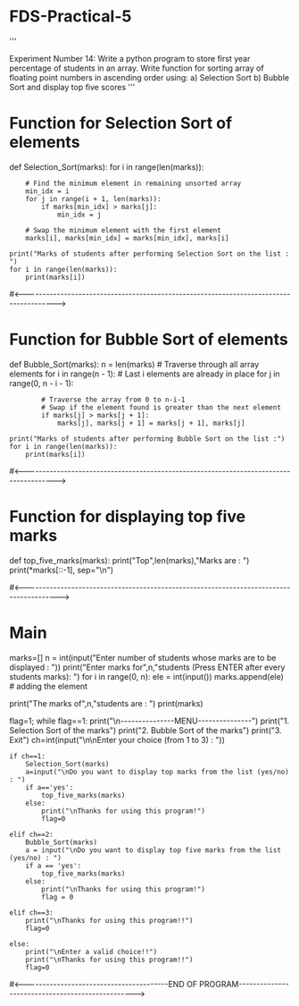 # FDS-Practical-5
'''


Experiment Number 14: Write a python program to store first year percentage of students in an array.
                      Write function for sorting array of floating point numbers in ascending order using:
                      a) Selection Sort
                      b) Bubble Sort and display top five scores
'''


# Function for Selection Sort of elements

def Selection_Sort(marks):
    for i in range(len(marks)):

        # Find the minimum element in remaining unsorted array
        min_idx = i
        for j in range(i + 1, len(marks)):
            if marks[min_idx] > marks[j]:
                min_idx = j

        # Swap the minimum element with the first element
        marks[i], marks[min_idx] = marks[min_idx], marks[i]

    print("Marks of students after performing Selection Sort on the list : ")
    for i in range(len(marks)):
        print(marks[i])

#<--------------------------------------------------------------------------------------->

# Function for Bubble Sort of elements

def Bubble_Sort(marks):
    n = len(marks)
    # Traverse through all array elements
    for i in range(n - 1):
        # Last i elements are already in place
        for j in range(0, n - i - 1):

            # Traverse the array from 0 to n-i-1
            # Swap if the element found is greater than the next element
            if marks[j] > marks[j + 1]:
                marks[j], marks[j + 1] = marks[j + 1], marks[j]

    print("Marks of students after performing Bubble Sort on the list :")
    for i in range(len(marks)):
        print(marks[i])

#<--------------------------------------------------------------------------------------->

# Function for displaying top five marks

def top_five_marks(marks):
    print("Top",len(marks),"Marks are : ")
    print(*marks[::-1], sep="\n")

#<---------------------------------------------------------------------------------------->

# Main

marks=[]
n = int(input("Enter number of students whose marks are to be displayed : "))
print("Enter marks for",n,"students (Press ENTER after every students marks): ")
for i in range(0, n):
    ele = int(input())
    marks.append(ele)  # adding the element

print("The marks of",n,"students are : ")
print(marks)

flag=1;
while flag==1:
    print("\n---------------MENU---------------")
    print("1. Selection Sort of the marks")
    print("2. Bubble Sort of the marks")
    print("3. Exit")
    ch=int(input("\n\nEnter your choice (from 1 to 3) : "))

    if ch==1:
        Selection_Sort(marks)
        a=input("\nDo you want to display top marks from the list (yes/no) : ")
        if a=='yes':
            top_five_marks(marks)
        else:
            print("\nThanks for using this program!")
            flag=0

    elif ch==2:
        Bubble_Sort(marks)
        a = input("\nDo you want to display top five marks from the list (yes/no) : ")
        if a == 'yes':
            top_five_marks(marks)
        else:
            print("\nThanks for using this program!")
            flag = 0

    elif ch==3:
        print("\nThanks for using this program!!")
        flag=0

    else:
        print("\nEnter a valid choice!!")
        print("\nThanks for using this program!!")
        flag=0


#<----------------------------------------END OF PROGRAM------------------------------------------------->
